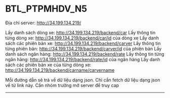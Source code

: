 # BTL_PTPMHDV_N5

Địa chỉ server: http://34.199.134.219/

Lấy danh sách dòng xe: http://34.199.134.219/backend/car
Lấy thông tin từng dòng xe: http://34.199.134.219/backend/car/id của dòng xe
Lấy danh sách các phiên bản xe: http://34.199.134.219/backend/carver
Lấy thông tin từng phiên bản: http://34.199.134.219/backend/carver/id của phiên bản
Lấy danh sách ngân hàng: http://34.199.134.219/backend/rate
Lấy thông tin từng ngân hàng: http://34.199.134.219/backend/rate/id của ngân hàng
Lấy danh sách các phiên bản xe của từng dòng xe: http://34.199.134.219/backend/carname/carvername

Mỗi đường dẫn sẽ trả về dữ liệu dạng json. Chỉ cần fetch dữ liệu dạng json về từ link này.
Cần nhóm trưởng mở server để truy cap
______________________________